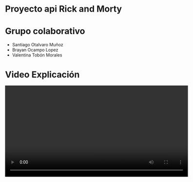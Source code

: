 # Proyecto api Rick and Morty

# Grupo colaborativo
- Santiago Otalvaro Muñoz
- Brayan Ocampo Lopez
- Valentina Tobón Morales

# Video Explicación

<video width="600" controls>
  <source src="../video.mp4" type="video/mp4">
  Tu navegador no soporta la reproducción de video.
</video>
